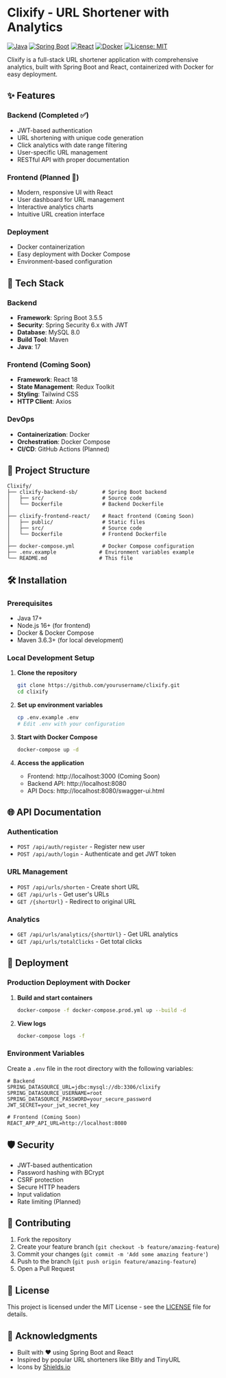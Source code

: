 # Clixify - URL Shortener with Analytics

[![Java](https://img.shields.io/badge/Java-17%2B-orange)](https://www.oracle.com/java/technologies/javase/jdk17-archive-downloads.html)
[![Spring Boot](https://img.shields.io/badge/Spring%20Boot-3.5.5-brightgreen)](https://spring.io/projects/spring-boot)
[![React](https://img.shields.io/badge/React-18.x-61dafb)](https://reactjs.org/)
[![Docker](https://img.shields.io/badge/Docker-✓-2496ED)](https://www.docker.com/)
[![License: MIT](https://img.shields.io/badge/License-MIT-yellow.svg)](https://opensource.org/licenses/MIT)

Clixify is a full-stack URL shortener application with comprehensive analytics, built with Spring Boot and React, containerized with Docker for easy deployment.

## ✨ Features

### Backend (Completed ✅)
- JWT-based authentication
- URL shortening with unique code generation
- Click analytics with date range filtering
- User-specific URL management
- RESTful API with proper documentation

### Frontend (Planned 🚧)
- Modern, responsive UI with React
- User dashboard for URL management
- Interactive analytics charts
- Intuitive URL creation interface

### Deployment
- Docker containerization
- Easy deployment with Docker Compose
- Environment-based configuration

## 🚀 Tech Stack

### Backend
- **Framework**: Spring Boot 3.5.5
- **Security**: Spring Security 6.x with JWT
- **Database**: MySQL 8.0
- **Build Tool**: Maven
- **Java**: 17

### Frontend (Coming Soon)
- **Framework**: React 18
- **State Management**: Redux Toolkit
- **Styling**: Tailwind CSS
- **HTTP Client**: Axios

### DevOps
- **Containerization**: Docker
- **Orchestration**: Docker Compose
- **CI/CD**: GitHub Actions (Planned)

## 📂 Project Structure

```
Clixify/
├── clixify-backend-sb/        # Spring Boot backend
│   ├── src/                   # Source code
│   └── Dockerfile             # Backend Dockerfile
│
├── clixify-frontend-react/    # React frontend (Coming Soon)
│   ├── public/                # Static files
│   ├── src/                   # Source code
│   └── Dockerfile             # Frontend Dockerfile
│
├── docker-compose.yml         # Docker Compose configuration
├── .env.example              # Environment variables example
└── README.md                 # This file
```

## 🛠 Installation

### Prerequisites
- Java 17+
- Node.js 16+ (for frontend)
- Docker & Docker Compose
- Maven 3.6.3+ (for local development)

### Local Development Setup

1. **Clone the repository**
   ```bash
   git clone https://github.com/yourusername/clixify.git
   cd clixify
   ```

2. **Set up environment variables**
   ```bash
   cp .env.example .env
   # Edit .env with your configuration
   ```

3. **Start with Docker Compose**
   ```bash
   docker-compose up -d
   ```

4. **Access the application**
   - Frontend: http://localhost:3000 (Coming Soon)
   - Backend API: http://localhost:8080
   - API Docs: http://localhost:8080/swagger-ui.html

## 🌐 API Documentation

### Authentication
- `POST /api/auth/register` - Register new user
- `POST /api/auth/login` - Authenticate and get JWT token

### URL Management
- `POST /api/urls/shorten` - Create short URL
- `GET /api/urls` - Get user's URLs
- `GET /{shortUrl}` - Redirect to original URL

### Analytics
- `GET /api/urls/analytics/{shortUrl}` - Get URL analytics
- `GET /api/urls/totalClicks` - Get total clicks

## 🚀 Deployment

### Production Deployment with Docker

1. **Build and start containers**
   ```bash
   docker-compose -f docker-compose.prod.yml up --build -d
   ```

2. **View logs**
   ```bash
   docker-compose logs -f
   ```

### Environment Variables

Create a `.env` file in the root directory with the following variables:

```env
# Backend
SPRING_DATASOURCE_URL=jdbc:mysql://db:3306/clixify
SPRING_DATASOURCE_USERNAME=root
SPRING_DATASOURCE_PASSWORD=your_secure_password
JWT_SECRET=your_jwt_secret_key

# Frontend (Coming Soon)
REACT_APP_API_URL=http://localhost:8080
```

## 🛡️ Security

- JWT-based authentication
- Password hashing with BCrypt
- CSRF protection
- Secure HTTP headers
- Input validation
- Rate limiting (Planned)

## 🤝 Contributing

1. Fork the repository
2. Create your feature branch (`git checkout -b feature/amazing-feature`)
3. Commit your changes (`git commit -m 'Add some amazing feature'`)
4. Push to the branch (`git push origin feature/amazing-feature`)
5. Open a Pull Request

## 📝 License

This project is licensed under the MIT License - see the [LICENSE](LICENSE) file for details.

## 🙏 Acknowledgments

- Built with ❤️ using Spring Boot and React
- Inspired by popular URL shorteners like Bitly and TinyURL
- Icons by [Shields.io](https://shields.io/)
